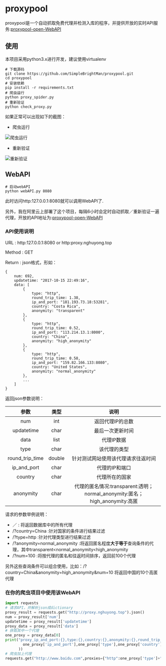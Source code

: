 # proxypool
proxypool是一个自动抓取免费代理并检测入库的程序，并提供开放的实时API服务:[proxypool-open-WebAPI](http://proxy.nghuyong.top/)

## 使用
本项目采用python3.x进行开发，建议使用virtualenv

    # 下载源码
    git clone https://github.com/SimpleBrightMan/proxypool.git
    cd proxypool
    # 安装依赖
    pip install -r requirements.txt
    # 爬虫运行
    python proxy_spider.py
    # 重新验证
    python check_proxy.py
   
如果正常可以出现如下的截图：
- 爬虫运行

![爬虫运行](http://onqlxvamk.bkt.clouddn.com/HuYong/proxy_spider_screenshot.png)
- 重新验证

![重新验证](http://onqlxvamk.bkt.clouddn.com/HuYong/check_spider_screenshot.png)


## WebAPI

    # 启动webAPI
    python webAPI.py 8080
此时访问http:127.0.0.1:8080就可以调用WebAPI了.

另外，我在阿里云上部署了这个项目，每隔6小时会定时自动抓取／重新验证一遍代理，开放的API地址为:[proxypool-open-WebAPI](http://proxy.nghuyong.top/)

### API使用说明
URL : http:127.0.0.1:8080 or http:proxy.nghuyong.top

Method : GET

Return : json格式，形如：

    {
        num: 692,
        updatetime: "2017-10-15 22:49:16",
        data: [
            {
                type: "http",
                round_trip_time: 1.38,
                ip_and_port: "181.193.73.18:53281",
                country: "Costa Rica",
                anonymity: "transparent"
            },
            {
                type: "http",
                round_trip_time: 0.52,
                ip_and_port: "113.214.13.1:8000",
                country: "China",
                anonymity: "high_anonymity"
            },
            {
                type: "http",
                round_trip_time: 0.58,
                ip_and_port: "159.82.166.133:8080",
                country: "United States",
                anonymity: "normal_anonymity"
            },
            ...
        ]
    }

返回json参数说明：



| 参数            | 类型            | 说明   |
|:--------------:|:-------------:|:-----:|
| num           | int           | 返回代理IP的总数|
| updatetime    | char          | 最后一次更新时间 |
| data          | list          | 代理IP数据 |
| type          | char          |该代理的类型|
| round_trip_time|double        |针对测试网站使用该代理请求往返时间|
| ip_and_port   | char          |代理的IP和端口|
| country       | char          |代理所在的国家|
| anonymity     | char          |代理的匿名情况:transparent:透明；normal_anonymity:匿名；high_anonymity:高匿|

请求的参数举例说明：
- ／ : 将返回数据库中的所有代理
- /?country=China :针对国家的条件进行结果过滤
- /?type=http :针对代理类型进行结果过滤
- /?anonymity=normal_anonymity :将返回匿名程度**大于等于**查询条件的代理，其中transparent<normal_anonymity<high_anonymity
- /?num=100 :将按代理的匿名和往返时间排序，返回前100个代理

另外这些查询条件可以组合使用，比如：/?country=China&anonymity=high_anonymity&num=10 将返回中国的10个高匿代理

### 在你的爬虫项目中使用该WebAPI
```python
import requests
# 请求API，并解析json成dictionary
proxy_result = requests.get("http://proxy.nghuyong.top").json()
num = proxy_result['num']
updatetime = proxy_result['updatetime']
proxy_data = proxy_result['data']
# 获取其中一个代理
one_proxy = proxy_data[0]
print("proxy_ip_and_port:{},type:{},country:{},anonymity:{},round_trip_time:{}".format(
        one_proxy['ip_and_port'],one_proxy['type'],one_proxy['country'],one_proxy['anonymity'],one_proxy['round_trip_time']
      ))
# 爬虫加上代理
requests.get("http://www.baidu.com",proxies={"http":one_proxy['type']+"://"+one_proxy['ip_and_port']})
```
